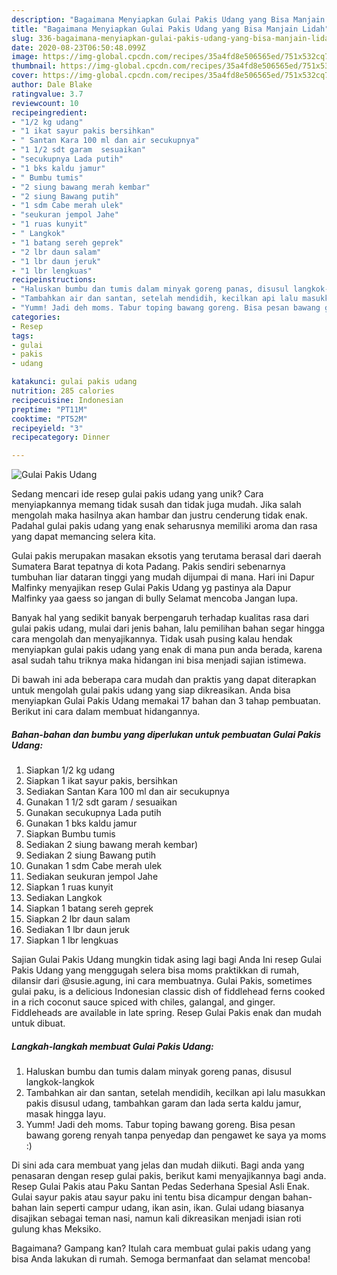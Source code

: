 ```yaml
---
description: "Bagaimana Menyiapkan Gulai Pakis Udang yang Bisa Manjain Lidah"
title: "Bagaimana Menyiapkan Gulai Pakis Udang yang Bisa Manjain Lidah"
slug: 336-bagaimana-menyiapkan-gulai-pakis-udang-yang-bisa-manjain-lidah
date: 2020-08-23T06:50:48.099Z
image: https://img-global.cpcdn.com/recipes/35a4fd8e506565ed/751x532cq70/gulai-pakis-udang-foto-resep-utama.jpg
thumbnail: https://img-global.cpcdn.com/recipes/35a4fd8e506565ed/751x532cq70/gulai-pakis-udang-foto-resep-utama.jpg
cover: https://img-global.cpcdn.com/recipes/35a4fd8e506565ed/751x532cq70/gulai-pakis-udang-foto-resep-utama.jpg
author: Dale Blake
ratingvalue: 3.7
reviewcount: 10
recipeingredient:
- "1/2 kg udang"
- "1 ikat sayur pakis bersihkan"
- " Santan Kara 100 ml dan air secukupnya"
- "1 1/2 sdt garam  sesuaikan"
- "secukupnya Lada putih"
- "1 bks kaldu jamur"
- " Bumbu tumis"
- "2 siung bawang merah kembar"
- "2 siung Bawang putih"
- "1 sdm Cabe merah ulek"
- "seukuran jempol Jahe"
- "1 ruas kunyit"
- " Langkok"
- "1 batang sereh geprek"
- "2 lbr daun salam"
- "1 lbr daun jeruk"
- "1 lbr lengkuas"
recipeinstructions:
- "Haluskan bumbu dan tumis dalam minyak goreng panas, disusul langkok-langkok"
- "Tambahkan air dan santan, setelah mendidih, kecilkan api lalu masukkan pakis disusul udang, tambahkan garam dan lada serta kaldu jamur, masak hingga layu."
- "Yumm! Jadi deh moms. Tabur toping bawang goreng. Bisa pesan bawang goreng renyah tanpa penyedap dan pengawet ke saya ya moms :)"
categories:
- Resep
tags:
- gulai
- pakis
- udang

katakunci: gulai pakis udang 
nutrition: 285 calories
recipecuisine: Indonesian
preptime: "PT11M"
cooktime: "PT52M"
recipeyield: "3"
recipecategory: Dinner

---
```



![Gulai Pakis Udang](https://img-global.cpcdn.com/recipes/35a4fd8e506565ed/751x532cq70/gulai-pakis-udang-foto-resep-utama.jpg)

Sedang mencari ide resep gulai pakis udang yang unik? Cara menyiapkannya memang tidak susah dan tidak juga mudah. Jika salah mengolah maka hasilnya akan hambar dan justru cenderung tidak enak. Padahal gulai pakis udang yang enak seharusnya memiliki aroma dan rasa yang dapat memancing selera kita.

Gulai pakis merupakan masakan eksotis yang terutama berasal dari daerah Sumatera Barat tepatnya di kota Padang. Pakis sendiri sebenarnya tumbuhan liar dataran tinggi yang mudah dijumpai di mana. Hari ini Dapur Malfinky menyajikan resep Gulai Pakis Udang yg pastinya ala Dapur Malfinky yaa gaess so jangan di bully Selamat mencoba Jangan lupa.

Banyak hal yang sedikit banyak berpengaruh terhadap kualitas rasa dari gulai pakis udang, mulai dari jenis bahan, lalu pemilihan bahan segar hingga cara mengolah dan menyajikannya. Tidak usah pusing kalau hendak menyiapkan gulai pakis udang yang enak di mana pun anda berada, karena asal sudah tahu triknya maka hidangan ini bisa menjadi sajian istimewa.


Di bawah ini ada beberapa cara mudah dan praktis yang dapat diterapkan untuk mengolah gulai pakis udang yang siap dikreasikan. Anda bisa menyiapkan Gulai Pakis Udang memakai 17 bahan dan 3 tahap pembuatan. Berikut ini cara dalam membuat hidangannya.

<!--inarticleads1-->

##### Bahan-bahan dan bumbu yang diperlukan untuk pembuatan Gulai Pakis Udang:

1. Siapkan 1/2 kg udang
1. Siapkan 1 ikat sayur pakis, bersihkan
1. Sediakan  Santan Kara 100 ml dan air secukupnya
1. Gunakan 1 1/2 sdt garam / sesuaikan
1. Gunakan secukupnya Lada putih
1. Gunakan 1 bks kaldu jamur
1. Siapkan  Bumbu tumis
1. Sediakan 2 siung bawang merah kembar)
1. Sediakan 2 siung Bawang putih
1. Gunakan 1 sdm Cabe merah ulek
1. Sediakan seukuran jempol Jahe
1. Siapkan 1 ruas kunyit
1. Sediakan  Langkok
1. Siapkan 1 batang sereh geprek
1. Siapkan 2 lbr daun salam
1. Sediakan 1 lbr daun jeruk
1. Siapkan 1 lbr lengkuas


Sajian Gulai Pakis Udang mungkin tidak asing lagi bagi Anda Ini resep Gulai Pakis Udang yang menggugah selera bisa moms praktikkan di rumah, dilansir dari @susie.agung, ini cara membuatnya. Gulai Pakis, sometimes gulai paku, is a delicious Indonesian classic dish of fiddlehead ferns cooked in a rich coconut sauce spiced with chiles, galangal, and ginger. Fiddleheads are available in late spring. Resep Gulai Pakis enak dan mudah untuk dibuat. 

<!--inarticleads2-->

##### Langkah-langkah membuat Gulai Pakis Udang:

1. Haluskan bumbu dan tumis dalam minyak goreng panas, disusul langkok-langkok
1. Tambahkan air dan santan, setelah mendidih, kecilkan api lalu masukkan pakis disusul udang, tambahkan garam dan lada serta kaldu jamur, masak hingga layu.
1. Yumm! Jadi deh moms. Tabur toping bawang goreng. Bisa pesan bawang goreng renyah tanpa penyedap dan pengawet ke saya ya moms :)


Di sini ada cara membuat yang jelas dan mudah diikuti. Bagi anda yang penasaran dengan resep gulai pakis, berikut kami menyajikannya bagi anda. Resep Gulai Pakis atau Paku Santan Pedas Sederhana Spesial Asli Enak. Gulai sayur pakis atau sayur paku ini tentu bisa dicampur dengan bahan-bahan lain seperti campur udang, ikan asin, ikan. Gulai udang biasanya disajikan sebagai teman nasi, namun kali dikreasikan menjadi isian roti gulung khas Meksiko. 

Bagaimana? Gampang kan? Itulah cara membuat gulai pakis udang yang bisa Anda lakukan di rumah. Semoga bermanfaat dan selamat mencoba!
